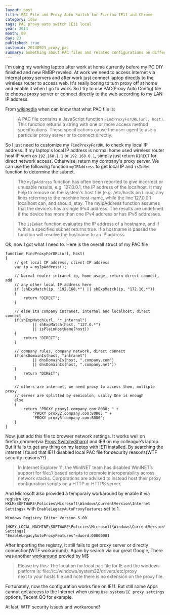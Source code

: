 ```yaml
---
layout: post
title: PAC File and Proxy Auto Switch for Firefox IE11 and Chrome
category: idev
tags: PAC proxy auto switch IE11 local
year: 2014
month: 09
day: 23
published: true
customid: 20140923_proxy_pac
summary: Something about PAC files and related configurations on different browsers, have solutions for local pac file fails on IE11.
---
```

I'm using my working laptop after work at home currently before my PC DIY finished and new RMBP reveled. At work we need to access internet via internal proxy servers and after work just connect laptop directly to the wireless router to access web. It's really boring to turn proxy off at home and enable it when I go to work. So I try to use PAC(Proxy Auto Config) file to choose proxy server or connect directly to the web according to my LAN IP address.

From [wikipedia](http://en.wikipedia.org/wiki/Proxy_auto-config) when can know that what PAC file is:

>A PAC file contains a JavaScript function `FindProxyForURL(url, host)`. This function returns a string with one or more access method specifications. These specifications cause the user agent to use a particular proxy server or to connect directly.

So I just need to customize my `FindProxyForURL` to check my local IP address. If my laptop's local IP address is normal home used wireless router host IP such as `192.168.1.1` or `192.168.0.1`, simplly just return `DIRECT` for direct network access. Otherwise, return my company's proxy server. We can use the following function `myIPAddress` to get local IP and `isInNet` function to determine the subnet.

>The `myIpAddress` function has often been reported to give incorrect or unusable results, e.g. 127.0.0.1, the IP address of the localhost. It may help to remove on the system's host file (e.g. /etc/hosts on Linux) any lines referring to the machine host-name, while the line 127.0.0.1 localhost can, and should, stay.
The myIpAddress function assumes that the device's has a single IPv4 address. The results are undefined if the device has more than one IPv4 address or has IPv6 addresses.

>The `isInNet` function evaluates the IP address of a hostname, and if within a specified subnet returns true. If a hostname is passed the function will resolve the hostname to an IP address.

Ok, now I got what I need to. Here is the overall struct of my PAC file
```
function FindProxyForURL(url, host)
{
    // get local IP address, client IP address
    var ip = myIpAddress();

    // Normal router intranet ip, home usage, return direct connect, add
    // any other local IP address here
    if (shExpMatch(ip, "192.168.*") || shExpMatch(ip, "172.16.*"))
    {
        return "DIRECT";
    }

    // else its company intranet, internal and localhost, direct connect
    if(shExpMatch(url, "*.internal") 
            || shExpMatch(host, "127.0.*")
            || isPlainHostName(host))
    {
        return "DIRECT";    
    } 

    // company rules, company network, direct connect
    if(dnsDomainIs(host, "intranet")
            || dnsDomainIs(host, ".company.com")
            || dnsDomainIs(host, ".company.net"))
    {
        return "DIRECT";   
    }

    // others are internet, we need proxy to access them, multiple proxy
    // server are splitted by semicolon, usally One is enough
    else 
    {
        return "PROXY proxy1.company.com:8080; " + 
            "PROXY proxy2.company.com:8080; " + 
            "PROXY proxy3.company.com:8080";
    }
}
```

Now, just add this file to browser network settings. It works well on firefox,chrome(via [Proxy SwitchySharp](https://chrome.google.com/webstore/detail/proxy-switchysharp/dpplabbmogkhghncfbfdeeokoefdjegm?hl=en)) and IE9 on my colleague’s laptop. But It fails to get any thing on my laptop with IE11 installed. By searching the internet I found that IE11 disabled local PAC file for security reasons(WTF security reasons??) .

>In Internet Explorer 11, the WinINET team has disabled WinINET’s support for file:// based scripts to promote interoperability across network stacks. Corporations are advised to instead host their proxy configuration scripts on a HTTP or HTTPS server. 

And Microsoft also provided a temporary workaround by enable it via registry key `HKLM\SOFTWARE\Policies\Microsoft\Windows\CurrentVersion\Internet Settings\` with `EnableLegacyAutoProxyFeatures` set to 1.

```
Windows Registry Editor Version 5.00

[HKEY_LOCAL_MACHINE\SOFTWARE\Policies\Microsoft\Windows\CurrentVersion\Internet Settings]
"EnableLegacyAutoProxyFeatures"=dword:00000001
```

After Importing the registry, It still fails to get proxy server or directly connection(WTF workaround). Again by search via our great Google, There was another [workaround](https://connect.microsoft.com/IE/feedback/details/793556/local-proxy-which-is-set-in-the-proxy-auto-config-of-ie11-is-not-processed-correctly-by-ie11) provied by M$

>Please try this:
The location for local pac file for IE and the windows platform is:
file://c:/windows/system32/drivers/etc/proxy    
next to your hosts file and note there is no extension on the proxy file.

Fortunately, now the configuration works fine on IE11. But still some Apps cannot get access to the Internet when using `Use system/IE proxy settings` options, Tecent QQ for example.

At last, WTF security issues and workaround!